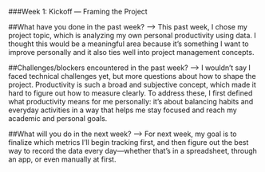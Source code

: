 ###Week 1: Kickoff — Framing the Project

##What have you done in the past week?
--> This past week, I chose my project topic, which is analyzing my own personal productivity using data. 
I thought this would be a meaningful area because it’s something I want to improve personally and it also ties 
well into project management concepts.

##Challenges/blockers encountered in the past week?
--> I wouldn’t say I faced technical challenges yet, but more questions about how to shape the project. Productivity 
is such a broad and subjective concept, which made it hard to figure out how to measure clearly. To address these, 
I first defined what productivity means for me personally: it’s about balancing habits and everyday activities in a way 
that helps me stay focused and reach my academic and personal goals.

##What will you do in the next week?
--> For next week, my goal is to finalize which metrics I’ll begin tracking first, and then figure out the best way to record 
the data every day—whether that’s in a spreadsheet, through an app, or even manually at first.
